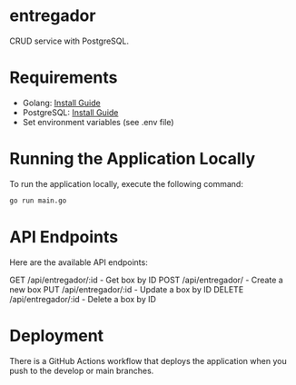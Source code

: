 # entregador

CRUD service with PostgreSQL.

# Requirements

* Golang: [Install Guide](https://golang.org/doc/install)
* PostgreSQL: [Install Guide](https://www.postgresql.org/)
* Set environment variables (see .env file)

# Running the Application Locally

To run the application locally, execute the following command:

```bash
go run main.go
```

# API Endpoints

Here are the available API endpoints:

GET /api/entregador/:id - Get box by ID
POST /api/entregador/ - Create a new box
PUT /api/entregador/:id - Update a box by ID
DELETE /api/entregador/:id - Delete a box by ID

# Deployment

There is a GitHub Actions workflow that deploys the application when you push to the develop or main branches. 
